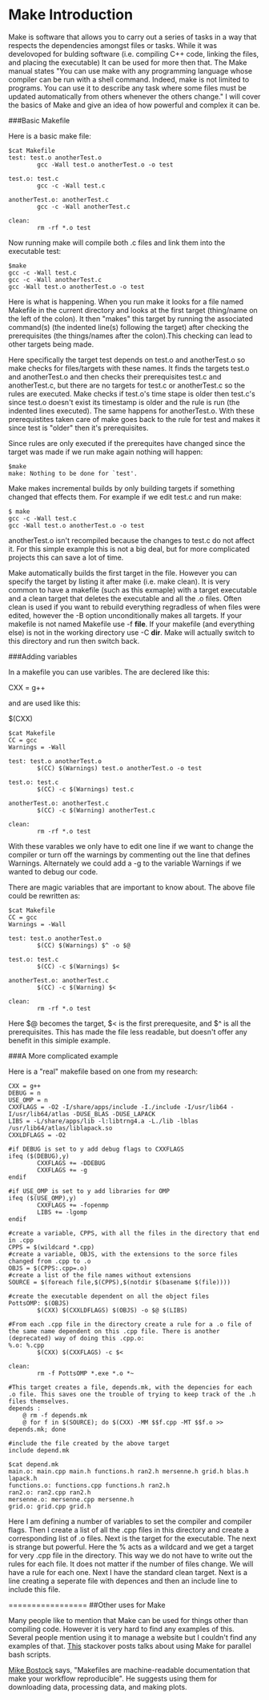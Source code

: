 Make Introduction
=========================

Make is software that allows you to carry out a series of tasks in a way that respects the dependencies amongst files or tasks. While it was develovoped for bulding software (i.e. compiling C++ code, linking the files, and placing the executable) It can be used for more then that. The Make manual states "You can use make with any programming language whose compiler can be run with a shell command. Indeed, make is not limited to programs. You can use it to describe any task where some files must be updated automatically from others whenever the others change." I will cover the basics of Make and give an idea of how powerful and complex it can be.


###Basic Makefile

Here is a basic make file:

~~~
$cat Makefile
test: test.o anotherTest.o
        gcc -Wall test.o anotherTest.o -o test

test.o: test.c
        gcc -c -Wall test.c

anotherTest.o: anotherTest.c
        gcc -c -Wall anotherTest.c

clean:
        rm -rf *.o test
~~~

Now running make will compile both .c files and link them into the executable test:

~~~
$make
gcc -c -Wall test.c
gcc -c -Wall anotherTest.c
gcc -Wall test.o anotherTest.o -o test
~~~

Here is what is happening. When you run make it looks for a file named Makefile in the current directory and looks at the first target (thing/name on the left of the colon). It then "makes" this target by running the associated command(s) (the indented line(s) following the target) after checking the prerequisites (the things/names after the colon).This checking can lead to other targets being made.

Here specifically the target test depends on test.o and anotherTest.o so make checks for files/targets with these names. It finds the targets test.o and anotherTest.o and then checks their prerequisites test.c and anotherTest.c, but there are no targets for test.c or anotherTest.c so the rules are executed. Make checks if test.o's time stape is older then test.c's since test.o doesn't exist its timestamp is older and the rule is run (the indented lines executed). The same happens for anotherTest.o. With these prerequistites taken care of make goes back to the rule for test and makes it since test is "older" then it's prerequisites.

Since rules are only executed if the prerequites have changed since the target was made if we run make again nothing will happen:

~~~
$make
make: Nothing to be done for `test'.
~~~

Make makes incremental builds by only building targets if something changed that effects them. For example if we edit test.c and run make:

~~~
$ make
gcc -c -Wall test.c
gcc -Wall test.o anotherTest.o -o test
~~~

anotherTest.o isn't recompiled because the changes to test.c do not affect it. For this simple example this is not a big deal, but for more complicated projects this can save a lot of time.

Make automatically builds the first target in the file. However you can specify the target by listing it after make (i.e. make clean). It is very common to have a makefile (such as this exmaple) with a target executable and a clean target that deletes the executable and all the .o files. Often clean is used if you want to rebuild everything regradless of when files were edited, however the -B option unconditionally makes all targets. If your makefile is not named Makefile use -f __file__. If your makefile (and everything else) is not in the working directory use -C __dir__. Make will actually switch to this directory and run then switch back. 

###Adding variables

In a makefile you can use varibles. The are declered like this:

CXX = g++

and are used like this:

$(CXX)

~~~
$cat Makefile
CC = gcc
Warnings = -Wall

test: test.o anotherTest.o
        $(CC) $(Warnings) test.o anotherTest.o -o test

test.o: test.c
        $(CC) -c $(Warnings) test.c

anotherTest.o: anotherTest.c
        $(CC) -c $(Warning) anotherTest.c

clean:
        rm -rf *.o test
~~~

With these varables we only have to edit one line if we want to change the compiler or turn off the warnings by commenting out the line that defines Warnings. Alternately we could add a -g to the variable Warnings if we wanted to debug our code.

There are magic variables that are important to know about. The above file could be rewritten as:

~~~
$cat Makefile
CC = gcc
Warnings = -Wall

test: test.o anotherTest.o
        $(CC) $(Warnings) $^ -o $@

test.o: test.c
        $(CC) -c $(Warnings) $<

anotherTest.o: anotherTest.c
        $(CC) -c $(Warning) $<

clean:
        rm -rf *.o test
~~~

Here $@ becomes the target, $< is the first prerequesite, and $^ is all the prerequisites. This has made the file less readable, but doesn't offer any benefit in this simiple example.

###A More complicated example

Here is a "real" makefile based on one from my research:

~~~
CXX = g++
DEBUG = n
USE_OMP = n
CXXFLAGS = -O2 -I/share/apps/include -I./include -I/usr/lib64 -I/usr/lib64/atlas -DUSE_BLAS -DUSE_LAPACK
LIBS = -L/share/apps/lib -l:libtrng4.a -L./lib -lblas /usr/lib64/atlas/liblapack.so
CXXLDFLAGS = -O2

#if DEBUG is set to y add debug flags to CXXFLAGS
ifeq ($(DEBUG),y)
        CXXFLAGS += -DDEBUG
        CXXFLAGS += -g
endif

#if USE_OMP is set to y add libraries for OMP
ifeq ($(USE_OMP),y)
        CXXFLAGS += -fopenmp
        LIBS += -lgomp
endif

#create a variable, CPPS, with all the files in the directory that end in .cpp
CPPS = $(wildcard *.cpp)
#create a variable, OBJS, with the extensions to the sorce files changed from .cpp to .o
OBJS = $(CPPS:.cpp=.o)
#create a list of the file names without extensions
SOURCE = $(foreach file,$(CPPS),$(notdir $(basename $(file))))

#create the executable dependent on all the object files
PottsOMP: $(OBJS)
        $(CXX) $(CXXLDFLAGS) $(OBJS) -o $@ $(LIBS)

#From each .cpp file in the directory create a rule for a .o file of the same name dependent on this .cpp file. There is another (deprecated) way of doing this .cpp.o:
%.o: %.cpp
        $(CXX) $(CXXFLAGS) -c $<

clean:
        rm -f PottsOMP *.exe *.o *~

#This target creates a file, depends.mk, with the depencies for each .o file. This saves one the trouble of trying to keep track of the .h files themselves.
depends : 
	@ rm -f depends.mk
	@ for f in $(SOURCE); do $(CXX) -MM $$f.cpp -MT $$f.o >> depends.mk; done

#include the file created by the above target
include depend.mk

$cat depend.mk
main.o: main.cpp main.h functions.h ran2.h mersenne.h grid.h blas.h lapack.h
functions.o: functions.cpp functions.h ran2.h
ran2.o: ran2.cpp ran2.h
mersenne.o: mersenne.cpp mersenne.h
grid.o: grid.cpp grid.h
~~~

Here I am defining a number of variables to set the compiler and compiler flags. Then I create a list of all the .cpp files in this directory and create a corresponding list of .o files. Next is the target for the executable. The next is strange but powerful. Here the % acts as a wildcard and we get a target for very .cpp file in the directory. This way we do not have to write out the rules for each file. It does not matter if the number of files change. We will have a rule for each one. Next I have the standard clean target. Next is a line creating a seperate file with depences and then an include line to include this file.

=================
##Other uses for Make

Many people like to mention that Make can be used for things other than compiling code. However it is very hard to find any examples of this. Several people mention using it to manage a website but I couldn't find any examples of that. [This](http://stackoverflow.com/questions/395234/any-interesting-uses-of-makefiles-to-share) stackover posts talks about using Make for parallel bash scripts.

[Mike Bostock](https://bost.ocks.org/mike/make/) says, "Makefiles are machine-readable documentation that make your workflow reproducible". He suggests using them for downloading data, processing data, and making plots.


